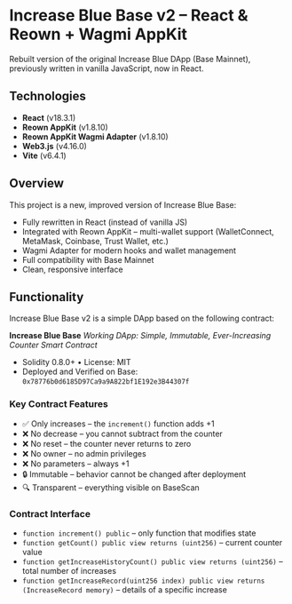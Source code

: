 # Increase Blue Base v2 – React & Reown + Wagmi AppKit

Rebuilt version of the original Increase Blue DApp (Base Mainnet), previously written in vanilla JavaScript, now in React.

## Technologies
- **React** (v18.3.1)
- **Reown AppKit** (v1.8.10)
- **Reown AppKit Wagmi Adapter** (v1.8.10)
- **Web3.js** (v4.16.0)
- **Vite** (v6.4.1)

## Overview
This project is a new, improved version of Increase Blue Base:
- Fully rewritten in React (instead of vanilla JS)
- Integrated with Reown AppKit – multi-wallet support (WalletConnect, MetaMask, Coinbase, Trust Wallet, etc.)
- Wagmi Adapter for modern hooks and wallet management
- Full compatibility with Base Mainnet
- Clean, responsive interface

## Functionality

Increase Blue Base v2 is a simple DApp based on the following contract:

**Increase Blue Base**
*Working DApp: Simple, Immutable, Ever-Increasing Counter Smart Contract*

- Solidity 0.8.0+ • License: MIT
- Deployed and Verified on Base: `0x78776b0d6185D97Ca9a9A822bf1E192e3B44307f`

### Key Contract Features
- ✅ Only increases – the `increment()` function adds +1
- ❌ No decrease – you cannot subtract from the counter
- ❌ No reset – the counter never returns to zero
- ❌ No owner – no admin privileges
- ❌ No parameters – always +1
- 🔒 Immutable – behavior cannot be changed after deployment
- 🔍 Transparent – everything visible on BaseScan

### Contract Interface
- `function increment() public` – only function that modifies state
- `function getCount() public view returns (uint256)` – current counter value
- `function getIncreaseHistoryCount() public view returns (uint256)` – total number of increases
- `function getIncreaseRecord(uint256 index) public view returns (IncreaseRecord memory)` – details of a specific increase


